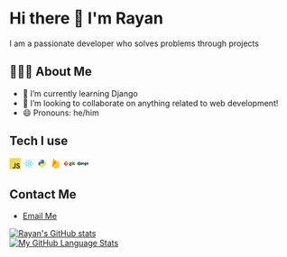 # Hi there 👋 I'm Rayan

I am a passionate developer who solves problems through projects

## 👨🏻‍💻 About Me
- 🌱 I’m currently learning Django
- 👯 I’m looking to collaborate on anything related to web development!
- 😄 Pronouns: he/him

## Tech I use
<code><img height="20" src="https://raw.githubusercontent.com/github/explore/80688e429a7d4ef2fca1e82350fe8e3517d3494d/topics/javascript/javascript.png"></code>
<code><img height="20" src="https://raw.githubusercontent.com/github/explore/80688e429a7d4ef2fca1e82350fe8e3517d3494d/topics/react/react.png"></code>
<code><img height="20" src="https://raw.githubusercontent.com/github/explore/80688e429a7d4ef2fca1e82350fe8e3517d3494d/topics/python/python.png"></code>
<code><img height="20" src="https://raw.githubusercontent.com/github/explore/80688e429a7d4ef2fca1e82350fe8e3517d3494d/topics/firebase/firebase.png"></code>
<code><img height="20" src="https://raw.githubusercontent.com/github/explore/80688e429a7d4ef2fca1e82350fe8e3517d3494d/topics/git/git.png"></code>
<code><img height="20" src="https://raw.githubusercontent.com/github/explore/80688e429a7d4ef2fca1e82350fe8e3517d3494d/topics/django/django.png"></code>

## Contact Me
- <a href="mailto:rayan.quack.you@gmail.com">Email Me</a> 

[![Rayan's GitHub stats](https://github-readme-stats.vercel.app/api?username=rkazi103)](https://github.com/anuraghazra/github-readme-stats)<br>
[![My GitHub Language Stats](https://github-readme-stats.vercel.app/api/top-langs/?username=rkazi103&langs_count=5&theme=default)]()



<!--
**rkazi103/rkazi103** is a ✨ _special_ ✨ repository because its `README.md` (this file) appears on your GitHub profile.

Here are some ideas to get you started:

- 🔭 I’m currently working on ...
- 🌱 I’m currently learning ...
- 👯 I’m looking to collaborate on ...
- 🤔 I’m looking for help with ...
- 💬 Ask me about ...
- 📫 How to reach me: ...
- 😄 Pronouns: ...
- ⚡ Fun fact: ...
-->
